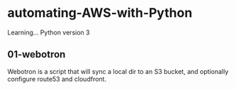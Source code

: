 # automating-AWS-with-Python
Learning...
Python version 3

## 01-webotron

Webotron is a script that will sync a local dir to an S3 bucket, and optionally configure route53 and cloudfront.
